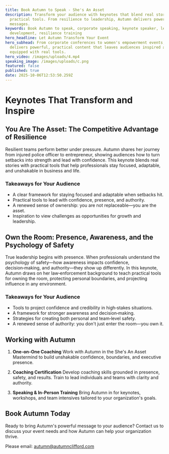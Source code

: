 ```yaml
---
title: Book Autumn to Speak - She's An Asset
description: Transform your audience with keynotes that blend real stories with
  practical tools. From resilience to leadership, Autumn delivers powerful
  messages.
keywords: Book Autumn to speak, corporate speaking, keynote speaker, leadership
  development, resilience training
hero_headline: Let Autumn Transform Your Event
hero_subhead: From corporate conferences to women's empowerment events, Autumn
  delivers powerful, practical content that leaves audiences inspired and
  equipped with real tools.
hero_video: /images/uploads/4.mp4
speaking_image: /images/uploads/c.png
featured: false
published: true
date: 2025-10-06T12:53:50.259Z
---
```


# Keynotes That Transform and Inspire

## You Are The Asset: The Competitive Advantage of Resilience

Resilient teams perform better under pressure. Autumn shares her journey from injured police officer to entrepreneur, showing audiences how to turn setbacks into strength and lead with confidence. This keynote blends real stories with practical tools that help professionals stay focused, adaptable, and unshakable in business and life.

### Takeaways for Your Audience

- A clear framework for staying focused and adaptable when setbacks hit.
- Practical tools to lead with confidence, presence, and authority.
- A renewed sense of ownership: you are not replaceable—you are the asset.
- Inspiration to view challenges as opportunities for growth and leadership.

## Own the Room: Presence, Awareness, and the Psychology of Safety

True leadership begins with presence. When professionals understand the psychology of safety—how awareness impacts confidence, decision‑making, and authority—they show up differently. In this keynote, Autumn draws on her law‑enforcement background to teach practical tools for owning the room, protecting personal boundaries, and projecting influence in any environment.

### Takeaways for Your Audience

- Tools to project confidence and credibility in high‑stakes situations.
- A framework for stronger awareness and decision‑making.
- Strategies for creating both personal and team‑level safety.
- A renewed sense of authority: you don't just enter the room—you own it.

## Working with Autumn

1. **One‑on‑One Coaching**
   Work with Autumn in the She's An Asset Mastermind to build unshakable confidence, boundaries, and executive presence.

2. **Coaching Certification**
   Develop coaching skills grounded in presence, safety, and results. Train to lead individuals and teams with clarity and authority.

3. **Speaking & In‑Person Training**
   Bring Autumn in for keynotes, workshops, and team intensives tailored to your organization's goals.

## Book Autumn Today

Ready to bring Autumn's powerful message to your audience? Contact us to discuss your event needs and how Autumn can help your organization thrive.

Please email: autumn@autumnclifford.com
